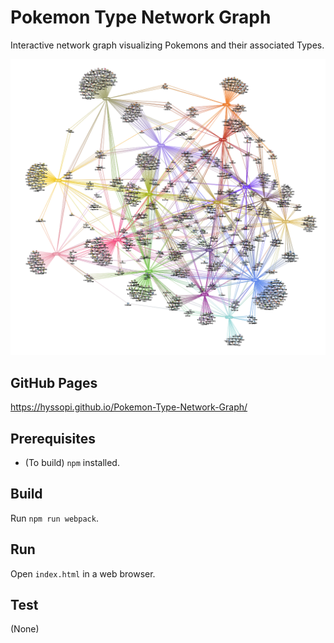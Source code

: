 # Pokemon Type Network Graph
Interactive network graph visualizing Pokemons and their associated Types.

![splash](images/splash.png)

## GitHub Pages
https://hyssopi.github.io/Pokemon-Type-Network-Graph/

## Prerequisites
- (To build) `npm` installed.

## Build
Run `npm run webpack`.

## Run
Open `index.html` in a web browser.

## Test
(None)
